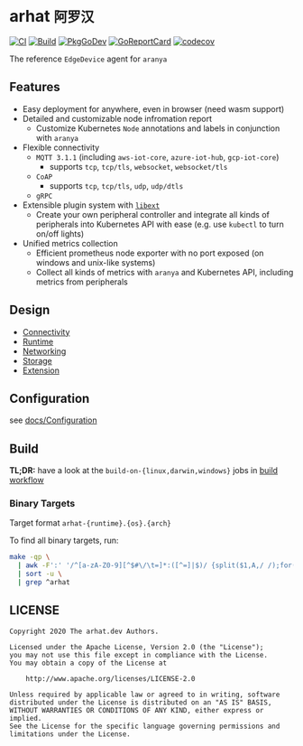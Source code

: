 # arhat `阿罗汉`

[![CI](https://github.com/arhat-dev/arhat/workflows/CI/badge.svg)](https://github.com/arhat-dev/arhat/actions?query=workflow%3ACI)
[![Build](https://github.com/arhat-dev/arhat/workflows/Build/badge.svg)](https://github.com/arhat-dev/arhat/actions?query=workflow%3ABuild)
[![PkgGoDev](https://pkg.go.dev/badge/arhat.dev/arhat)](https://pkg.go.dev/arhat.dev/arhat)
[![GoReportCard](https://goreportcard.com/badge/arhat.dev/arhat)](https://goreportcard.com/report/arhat.dev/arhat)
[![codecov](https://codecov.io/gh/arhat-dev/arhat/branch/master/graph/badge.svg)](https://codecov.io/gh/arhat-dev/arhat)

The reference `EdgeDevice` agent for `aranya`

## Features

- Easy deployment for anywhere, even in browser (need wasm support)
- Detailed and customizable node infromation report
  - Customize Kubernetes `Node` annotations and labels in conjunction with `aranya`
- Flexible connectivity
  - `MQTT 3.1.1` (including `aws-iot-core`, `azure-iot-hub`, `gcp-iot-core`)
    - supports `tcp`, `tcp/tls`, `websocket`, `websocket/tls`
  - `CoAP`
    - supports `tcp`, `tcp/tls`, `udp`, `udp/dtls`
  - `gRPC`
- Extensible plugin system with [`libext`](arhat.dev/libext)
  - Create your own peripheral controller and integrate all kinds of peripherals into Kubernetes API with ease (e.g. use `kubectl` to turn on/off lights)
- Unified metrics collection
  - Efficient prometheus node exporter with no port exposed (on windows and unix-like systems)
  - Collect all kinds of metrics with `aranya` and Kubernetes API, including metrics from peripherals

## Design

- [Connectivity](./docs/Connectivity.md)
- [Runtime](./docs/Runtime.md)
- [Networking](./docs/Networking.md)
- [Storage](./docs/Storage.md)
- [Extension](./docs/Extension.md)

## Configuration

see [docs/Configuration](./docs/Configuration.md)

## Build

__TL;DR:__ have a look at the `build-on-{linux,darwin,windows}` jobs in [build workflow](./.github/workflows/build.yaml)

### Binary Targets

Target format `arhat-{runtime}.{os}.{arch}`

To find all binary targets, run:

```bash
make -qp \
  | awk -F':' '/^[a-zA-Z0-9][^$#\/\t=]*:([^=]|$)/ {split($1,A,/ /);for(i in A)print A[i]}' \
  | sort -u \
  | grep ^arhat
```

## LICENSE

```text
Copyright 2020 The arhat.dev Authors.

Licensed under the Apache License, Version 2.0 (the "License");
you may not use this file except in compliance with the License.
You may obtain a copy of the License at

    http://www.apache.org/licenses/LICENSE-2.0

Unless required by applicable law or agreed to in writing, software
distributed under the License is distributed on an "AS IS" BASIS,
WITHOUT WARRANTIES OR CONDITIONS OF ANY KIND, either express or implied.
See the License for the specific language governing permissions and
limitations under the License.
```
